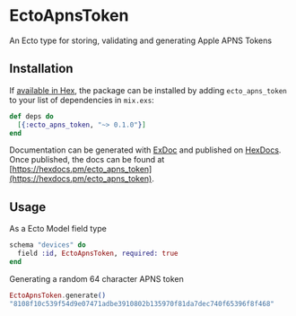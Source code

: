 # EctoApnsToken

An Ecto type for storing, validating and generating Apple APNS Tokens

## Installation

If [available in Hex](https://hex.pm/docs/publish), the package can be installed
by adding `ecto_apns_token` to your list of dependencies in `mix.exs`:

```elixir
def deps do
  [{:ecto_apns_token, "~> 0.1.0"}]
end
```

Documentation can be generated with [ExDoc](https://github.com/elixir-lang/ex_doc)
and published on [HexDocs](https://hexdocs.pm). Once published, the docs can
be found at [https://hexdocs.pm/ecto_apns_token](https://hexdocs.pm/ecto_apns_token).

## Usage
As a Ecto Model field type
```elixir
schema "devices" do
  field :id, EctoApnsToken, required: true
end
```

Generating a random 64 character APNS token
``` elixir
EctoApnsToken.generate()
"8108f10c539f54d9e07471adbe3910802b135970f81da7dec740f65396f8f468"
```